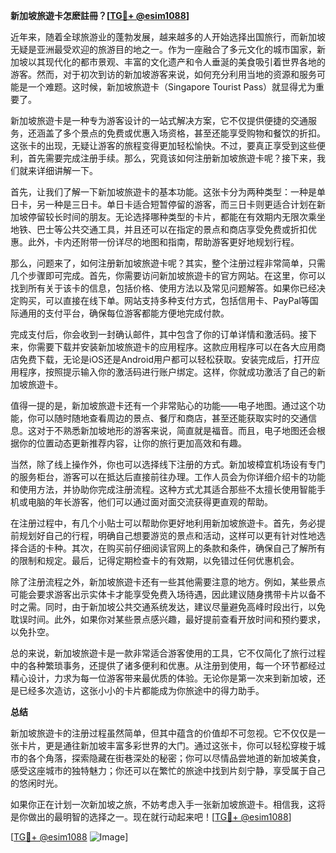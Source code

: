 **新加坡旅遊卡怎麽註冊？[[TG💪+ @esim1088](https://t.me/s/esim1088)]**

近年来，随着全球旅游业的蓬勃发展，越来越多的人开始选择出国旅行，而新加坡无疑是亚洲最受欢迎的旅游目的地之一。作为一座融合了多元文化的城市国家，新加坡以其现代化的都市景观、丰富的文化遗产和令人垂涎的美食吸引着世界各地的游客。然而，对于初次到访的新加坡游客来说，如何充分利用当地的资源和服务可能是一个难题。这时候，新加坡旅遊卡（Singapore Tourist Pass）就显得尤为重要了。

新加坡旅遊卡是一种专为游客设计的一站式解决方案，它不仅提供便捷的交通服务，还涵盖了多个景点的免费或优惠入场资格，甚至还能享受购物和餐饮的折扣。这张卡的出现，无疑让游客的旅程变得更加轻松愉快。不过，要真正享受到这些便利，首先需要完成注册手续。那么，究竟该如何注册新加坡旅遊卡呢？接下来，我们就来详细讲解一下。

首先，让我们了解一下新加坡旅遊卡的基本功能。这张卡分为两种类型：一种是单日卡，另一种是三日卡。单日卡适合短暂停留的游客，而三日卡则更适合计划在新加坡停留较长时间的朋友。无论选择哪种类型的卡片，都能在有效期内无限次乘坐地铁、巴士等公共交通工具，并且还可以在指定的景点和商店享受免费或折扣优惠。此外，卡内还附带一份详尽的地图和指南，帮助游客更好地规划行程。

那么，问题来了，如何注册新加坡旅遊卡呢？其实，整个注册过程非常简单，只需几个步骤即可完成。首先，你需要访问新加坡旅遊卡的官方网站。在这里，你可以找到所有关于该卡的信息，包括价格、使用方法以及常见问题解答。如果你已经决定购买，可以直接在线下单。网站支持多种支付方式，包括信用卡、PayPal等国际通用的支付平台，确保每位游客都能方便地完成付款。

完成支付后，你会收到一封确认邮件，其中包含了你的订单详情和激活码。接下来，你需要下载并安装新加坡旅遊卡的应用程序。这款应用程序可以在各大应用商店免费下载，无论是iOS还是Android用户都可以轻松获取。安装完成后，打开应用程序，按照提示输入你的激活码进行账户绑定。这样，你就成功激活了自己的新加坡旅遊卡。

值得一提的是，新加坡旅遊卡还有一个非常贴心的功能——电子地图。通过这个功能，你可以随时随地查看周边的景点、餐厅和商店，甚至还能获取实时的交通信息。这对于不熟悉新加坡地形的游客来说，简直就是福音。而且，电子地图还会根据你的位置动态更新推荐内容，让你的旅行更加高效和有趣。

当然，除了线上操作外，你也可以选择线下注册的方式。新加坡樟宜机场设有专门的服务柜台，游客可以在抵达后直接前往办理。工作人员会为你详细介绍卡的功能和使用方法，并协助你完成注册流程。这种方式尤其适合那些不太擅长使用智能手机或电脑的年长游客，他们可以通过面对面交流获得更直观的帮助。

在注册过程中，有几个小贴士可以帮助你更好地利用新加坡旅遊卡。首先，务必提前规划好自己的行程，明确自己想要游览的景点和活动，这样可以更有针对性地选择合适的卡种。其次，在购买前仔细阅读官网上的条款和条件，确保自己了解所有的限制和规定。最后，记得定期检查卡的有效期，以免错过任何优惠机会。

除了注册流程之外，新加坡旅遊卡还有一些其他需要注意的地方。例如，某些景点可能会要求游客出示实体卡才能享受免费入场待遇，因此建议随身携带卡片以备不时之需。同时，由于新加坡公共交通系统发达，建议尽量避免高峰时段出行，以免耽误时间。此外，如果你对某些景点感兴趣，最好提前查看开放时间和预约要求，以免扑空。

总的来说，新加坡旅遊卡是一款非常适合游客使用的工具，它不仅简化了旅行过程中的各种繁琐事务，还提供了诸多便利和优惠。从注册到使用，每一个环节都经过精心设计，力求为每一位游客带来最优质的体验。无论你是第一次来到新加坡，还是已经多次造访，这张小小的卡片都能成为你旅途中的得力助手。

**总结**

新加坡旅遊卡的注册过程虽然简单，但其中蕴含的价值却不可忽视。它不仅仅是一张卡片，更是通往新加坡丰富多彩世界的大门。通过这张卡，你可以轻松穿梭于城市的各个角落，探索隐藏在街巷深处的秘密；你可以尽情品尝地道的新加坡美食，感受这座城市的独特魅力；你还可以在繁忙的旅途中找到片刻宁静，享受属于自己的悠闲时光。

如果你正在计划一次新加坡之旅，不妨考虑入手一张新加坡旅遊卡。相信我，这将是你做出的最明智的选择之一。现在就行动起来吧！[[TG💪+ @esim1088](https://t.me/s/esim1088)] 

[[TG💪+ @esim1088](https://t.me/s/esim1088) ![Image](https://i.postimg.cc/4NQfJmqS/Snipaste-2025-05-13-00-14-12.png)]